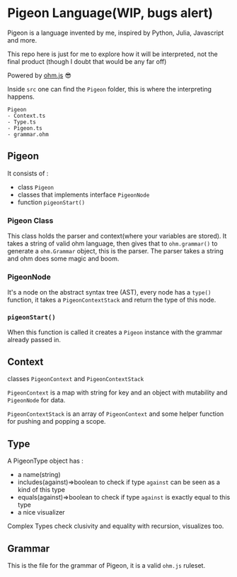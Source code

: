 # Pigeon Language(WIP, bugs alert)

Pigeon is a language invented by me, inspired by Python, Julia, Javascript and more.

This repo here is just for me to explore how it will be interpreted, not the final product (though I doubt that would be any far off)

Powered by [ohm.js](https://github.com/ohmjs/ohm) 😎

Inside `src` one can find the `Pigeon` folder, this is where the interpreting happens.

```
Pigeon
- Context.ts
- Type.ts
- Pigeon.ts
- grammar.ohm
```

## Pigeon

It consists of : 
- class `Pigeon`
- classes that implements interface `PigeonNode`
- function `pigeonStart()`

### Pigeon Class
This class holds the parser and context(where your variables are stored).
It takes a string of valid ohm language, then gives that to `ohm.grammar()` to generate a `ohm.Grammar` object, this is the parser.
The parser takes a string and ohm does some magic and boom.

### PigeonNode
It's a node on the abstract syntax tree (AST), every node has a `type()` function, it takes a `PigeonContextStack` and return the type of this node.

### `pigeonStart()`
When this function is called it creates a `Pigeon` instance with the grammar already passed in.

## Context

classes `PigeonContext` and `PigeonContextStack`

`PigeonContext` is a map with string for key and an object with mutability and `PigeonNode` for data.

`PigeonContextStack` is an array of `PigeonContext` and some helper function for pushing and popping a scope.

## Type

A PigeonType object has :
- a name(string)
- includes(against)=>boolean to check if type `against` can be seen as a kind of this type
- equals(against)=>boolean to check if type `against` is exactly equal to this type
- a nice visualizer

Complex Types check clusivity and equality with recursion, visualizes too.

## Grammar

This is the file for the grammar of Pigeon, it is a valid `ohm.js` ruleset.
